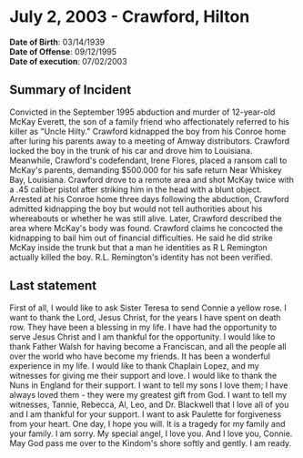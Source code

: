 # July 2, 2003 - Crawford, Hilton

**Date of Birth**: 03/14/1939<br/>
**Date of Offense**: 09/12/1995<br/>
**Date of execution**: 07/02/2003<br/>

## Summary of Incident
Convicted in the September 1995 abduction and murder of 12-year-old McKay Everett, the son of a family friend who affectionately referred to his killer as "Uncle Hilty." Crawford kidnapped the boy from his Conroe home after luring his parents away to a meeting of Amway distributors. Crawford locked the boy in the trunk of his car and drove him to Louisiana. Meanwhile, Crawford's codefendant, Irene Flores, placed a ransom call to McKay's parents, demanding $500.000 for his safe return Near Whiskey Bay, Louisiana. Crawford drove to a remote area and shot McKay twice with a .45 caliber pistol after striking him in the head with a blunt object. Arrested at his Conroe home three days following the abduction, Crawford admitted kidnapping the boy but would not tell authorities about his whereabouts or whether he was still alive. Later, Crawford described the area where McKay's body was found. Crawford claims he concocted the kidnapping to bail him out of financial difficulties. He said he did strike McKay inside the trunk but that a man he identities as R L Remington actually killed the boy. R.L. Remington's identity has not been verified.

## Last statement
First of all, I would like to ask Sister Teresa to send Connie a yellow rose. I want to thank the Lord, Jesus Christ, for the years I have spent on death row. They have been a blessing in my life. I have had the opportunity to serve Jesus Christ and I am thankful for the opportunity. I would like to thank Father Walsh for having become a Franciscan, and all the people all over the world who have become my friends. It has been a wonderful experience in my life. I would like to thank Chaplain Lopez, and my witnesses for giving me their support and love. I would like to thank the Nuns in England for their support. I want to tell my sons I love them; I have always loved them - they were my greatest gift from God. I want to tell my witnesses, Tannie, Rebecca, Al, Leo, and Dr. Blackwell that I love all of you and I am thankful for your support. I want to ask Paulette for forgiveness from your heart. One day, I hope you will. It is a tragedy for my family and your family. I am sorry. My special angel, I love you. And I love you, Connie. May God pass me over to the Kindom's shore softly and gently. I am ready.